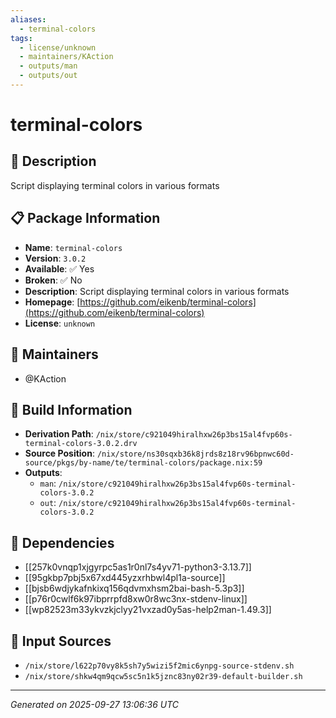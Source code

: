 ```yaml
---
aliases:
  - terminal-colors
tags:
  - license/unknown
  - maintainers/KAction
  - outputs/man
  - outputs/out
---
```


# terminal-colors

## 📝 Description

Script displaying terminal colors in various formats

## 📋 Package Information

- **Name**: `terminal-colors`
- **Version**: `3.0.2`
- **Available**: ✅ Yes
- **Broken**: ✅ No
- **Description**: Script displaying terminal colors in various formats
- **Homepage**: [https://github.com/eikenb/terminal-colors](https://github.com/eikenb/terminal-colors)
- **License**: `unknown`
## 👥 Maintainers

- @KAction


## 🔧 Build Information

- **Derivation Path**: `/nix/store/c921049hiralhxw26p3bs15al4fvp60s-terminal-colors-3.0.2.drv`
- **Source Position**: `/nix/store/ns30sqxb36k8jrds8z18rv96bpnwc60d-source/pkgs/by-name/te/terminal-colors/package.nix:59`
- **Outputs**:
  - `man`:  `/nix/store/c921049hiralhxw26p3bs15al4fvp60s-terminal-colors-3.0.2`
  - `out`:  `/nix/store/c921049hiralhxw26p3bs15al4fvp60s-terminal-colors-3.0.2`

## 🔗 Dependencies

- [[257k0vnqp1xjgyrpc5as1r0nl7s4yv71-python3-3.13.7]]
- [[95gkbp7pbj5x67xd445yzxrhbwl4pl1a-source]]
- [[bjsb6wdjykafnkixq156qdvmxhsm2bai-bash-5.3p3]]
- [[p76r0cwlf6k97ibprrpfd8xw0r8wc3nx-stdenv-linux]]
- [[wp82523m33ykvzkjclyy21vxzad0y5as-help2man-1.49.3]]

## 📁 Input Sources

- `/nix/store/l622p70vy8k5sh7y5wizi5f2mic6ynpg-source-stdenv.sh`
- `/nix/store/shkw4qm9qcw5sc5n1k5jznc83ny02r39-default-builder.sh`

---
*Generated on 2025-09-27 13:06:36 UTC*
